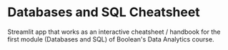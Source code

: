 # Databases and SQL Cheatsheet
Streamlit app that works as an interactive cheatsheet / handbook for the first module (Databases and SQL) of Boolean's Data Analytics course.